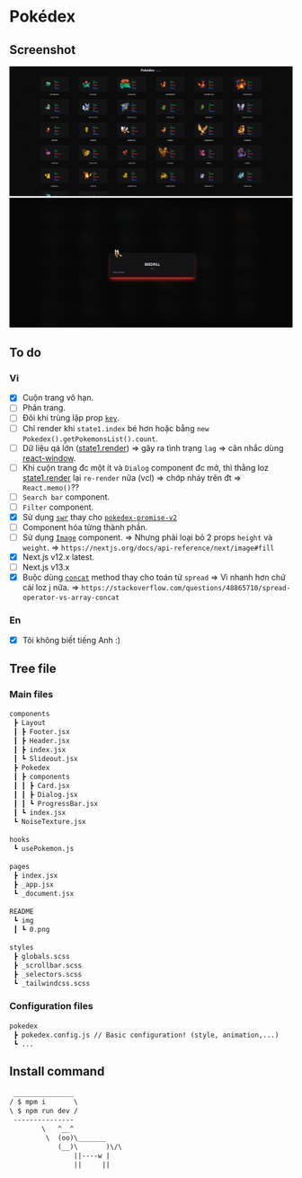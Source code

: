 # Pokédex

## Screenshot

![](./README/img/1.png)
![](./README/img/2.png)

## To do

### Vi

- [x] Cuộn trang vô hạn.
- [ ] Phân trang.
- [ ] Đôi khi trùng lặp prop [`key`](https://github.com/shenlong616/pokedex/blob/4efe2a0b9a39acbcbb3ac8387161a05743626275/components/Pokedex/index.jsx#L58).
- [ ] Chỉ render khi `state1.index` bé hơn hoặc bằng `new Pokedex().getPokemonsList().count`.
- [ ] Dữ liệu qá lớn ([state1.render](https://github.com/shenlong616/pokedex/blob/4efe2a0b9a39acbcbb3ac8387161a05743626275/components/Pokedex/index.jsx#L13)) => gây ra tình trạng `lag` => cân nhắc dùng [react-window](https://www.npmjs.com/package/react-window).
- [ ] Khi cuộn trang đc một ít và `Dialog` component đc mở, thì thằng loz [state1.render](https://github.com/shenlong616/pokedex/blob/4efe2a0b9a39acbcbb3ac8387161a05743626275/components/Pokedex/index.jsx#L37) lại `re-render` nữa (vcl) => chớp nháy trên đt => `React.memo()`??
- [ ] `Search bar` component.
- [ ] `Filter` component.
- [x] Sử dụng [`swr`](https://swr.vercel.app/) thay cho [`pokedex-promise-v2`](https://github.com/PokeAPI/pokedex-promise-v2)
- [ ] Component hóa từng thành phần.
- [ ] Sử dụng [`Image`](https://nextjs.org/docs/api-reference/next/image) component. => Nhưng phải loại bỏ 2 props `height` và `weight`. => `https://nextjs.org/docs/api-reference/next/image#fill`
- [x] Next.js v12.x latest.
- [ ] Next.js v13.x
- [x] Buộc dùng [`concat`](https://github.com/shenlong616/pokedex/blob/c9c3a88b81f99cd0a2371392a845f5a6a0f8ff76/components/Pokedex/index.jsx#L53) method thay cho toán tử `spread` => Vì nhanh hơn chứ cái loz j nữa. => `https://stackoverflow.com/questions/48865710/spread-operator-vs-array-concat`

### En

- [x] Tôi không biết tiếng Anh :)

## Tree file

### Main files

```text
components
 ┣ Layout
 ┃ ┣ Footer.jsx
 ┃ ┣ Header.jsx
 ┃ ┣ index.jsx
 ┃ ┗ Slideout.jsx
 ┣ Pokedex
 ┃ ┣ components
 ┃ ┃ ┣ Card.jsx
 ┃ ┃ ┣ Dialog.jsx
 ┃ ┃ ┗ ProgressBar.jsx
 ┃ ┗ index.jsx
 ┗ NoiseTexture.jsx

hooks
 ┗ usePokemon.js

pages
 ┣ index.jsx
 ┣ _app.jsx
 ┗ _document.jsx

README
 ┗ img
 ┃ ┗ 0.png

styles
 ┣ globals.scss
 ┣ _scrollbar.scss
 ┣ _selectors.scss
 ┗ _tailwindcss.scss
```

### Configuration files

```text
pokedex
 ┣ pokedex.config.js // Basic configuration! (style, animation,...)
 ┗ ...
```

## Install command

```text
 _______________
/ $ mpm i       \
\ $ npm run dev /
 ---------------
        \   ^__^
         \  (oo)\_______
            (__)\       )\/\
                ||----w |
                ||     ||
```
